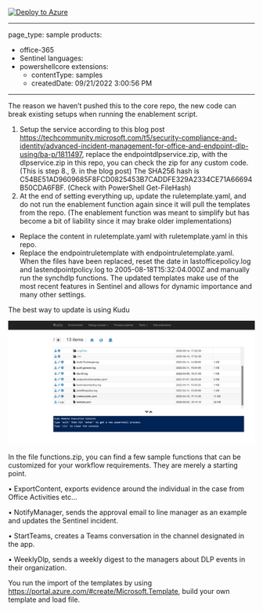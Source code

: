 [![Deploy to Azure](https://aka.ms/deploytoazurebutton)](https://portal.azure.com/#create/Microsoft.Template/uri/https%3A%2F%2Fraw.githubusercontent.com%2FOfficeDev%2FO365-ActivityFeed-AzureFunction%2Fmaster%2FSentinel%2FEndPointDLP_preview%2Fdeploysentinelfunction.json)

---
page_type: sample
products:
- office-365
- Sentinel
languages:
- powershellcore
extensions:
  - contentType: samples
  - createdDate: 09/21/2022 3:00:56 PM
---

The reason we haven’t pushed this to the core repo, the new code can break existing setups when running the enablement script. 

1.	Setup the service according to this blog post https://techcommunity.microsoft.com/t5/security-compliance-and-identity/advanced-incident-management-for-office-and-endpoint-dlp-using/ba-p/1811497, replace the endpointdlpservice.zip, with the dlpservice.zip in this repo, you can check the zip for any custom code. (This is step 8.,  9. in the blog post) The SHA256 hash is C54BE51AD9609685F8FCD0825453B7CADDFE329A2334CE71A66694B50CDA6FBF. (Check with PowerShell Get-FileHash)
2.	At the end of setting everything up, update the ruletemplate.yaml, and do not run the enablement function again since it will pull the templates from the repo. (The enablement function was meant to simplify but has become a bit of liability since it may brake older implementations)
- 	Replace the content in ruletemplate.yaml with ruletemplate.yaml in this repo.
- 	Replace the endpointruletemplate with endpointruletemplate.yaml.
When the files have been replaced, reset the date in lastofficepolicy.log and lastendpointpolicy.log to 2005-08-18T15:32:04.000Z and manually run the synchdlp functions. The updated templates make use of the most recent features in Sentinel and allows for dynamic importance and many other settings.

The best way to update is using Kudu   

![Kudu](./Kudu.jpg)


In the file functions.zip, you can find a few sample functions that can be customized for your workflow requirements. They are merely a starting point.

•	ExportContent, exports evidence around the individual in the case from Office Activities etc…

•	NotifyManager, sends the approval email to line manager as an example and updates the Sentinel incident.

•	StartTeams, creates a Teams conversation in the channel designated in the app.

•	WeeklyDlp, sends a weekly digest to the managers about DLP events in their organization.

You run the import of the templates by using https://portal.azure.com/#create/Microsoft.Template, build your own template and load file.
